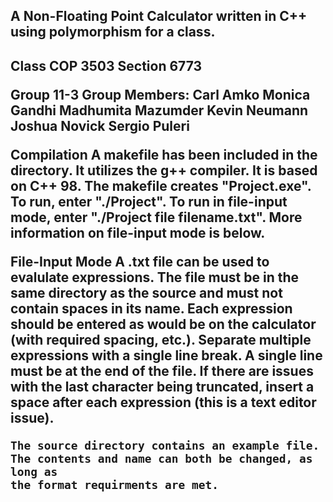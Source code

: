 <h2>A Non-Floating Point Calculator written in C++ using polymorphism for a class.<h2>

Class COP 3503 
Section 6773

Group 11-3
Group Members:
	Carl Amko
	Monica Gandhi
	Madhumita Mazumder
	Kevin Neumann
	Joshua Novick
	Sergio Puleri

Compilation
	A makefile has been included in the directory. It utilizes the g++ compiler. It is based on C++ 98.
	The makefile creates "Project.exe".
	To run, enter "./Project".
	To run in file-input mode, enter "./Project file filename.txt". More information on file-input mode
	is below.

File-Input Mode
	A .txt file can be used to evalulate expressions. The file must be in the same directory as the
	source and must not contain spaces in its name. Each expression should be entered as would be on the
	calculator (with required spacing, etc.). Separate multiple expressions with a single line break. A
	single line must be at the end of the file. If there are issues with the last character being
	truncated, insert a space after each expression (this is a text editor issue). 
	
	The source directory contains an example file. The contents and name can both be changed, as long as
	the format requirments are met.
